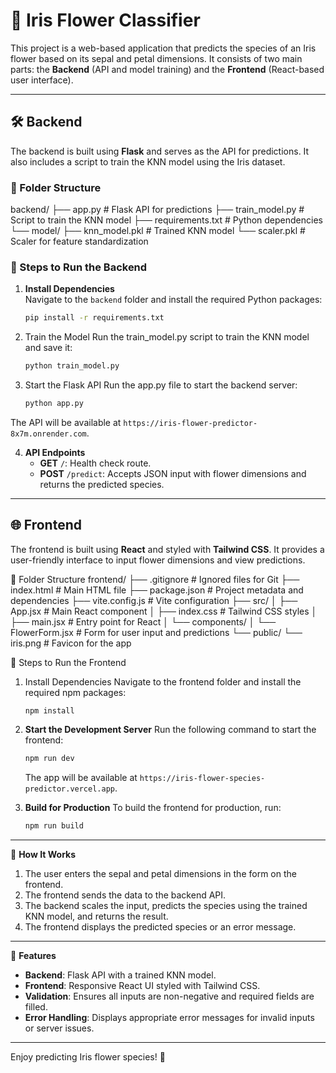 # 🌸 Iris Flower Classifier

This project is a web-based application that predicts the species of an Iris flower based on its sepal and petal dimensions. It consists of two main parts: the **Backend** (API and model training) and the **Frontend** (React-based user interface).

---

## 🛠️ Backend

The backend is built using **Flask** and serves as the API for predictions. It also includes a script to train the KNN model using the Iris dataset.

### 📂 Folder Structure

backend/ ├── app.py # Flask API for predictions ├── train_model.py # Script to train the KNN model ├── requirements.txt # Python dependencies └── model/ ├── knn_model.pkl # Trained KNN model └── scaler.pkl # Scaler for feature standardization

### 🚀 Steps to Run the Backend

1. **Install Dependencies**  
   Navigate to the `backend` folder and install the required Python packages:

   ```bash
   pip install -r requirements.txt
   ```

2. Train the Model
   Run the train_model.py script to train the KNN model and save it:

   ```bash
   python train_model.py
   ```

3. Start the Flask API
   Run the app.py file to start the backend server:
   ```bash
   python app.py
   ```

The API will be available at `https://iris-flower-predictor-8x7m.onrender.com`.

4. **API Endpoints**
   - **GET** `/`: Health check route.
   - **POST** `/predict`: Accepts JSON input with flower dimensions and returns the predicted species.

---

## 🌐 Frontend

The frontend is built using **React** and styled with **Tailwind CSS**. It provides a user-friendly interface to input flower dimensions and view predictions.

📂 Folder Structure
frontend/
├── .gitignore # Ignored files for Git
├── index.html # Main HTML file
├── package.json # Project metadata and dependencies
├── vite.config.js # Vite configuration
├── src/
│ ├── App.jsx # Main React component
│ ├── index.css # Tailwind CSS styles
│ ├── main.jsx # Entry point for React
│ └── components/
│ └── FlowerForm.jsx # Form for user input and predictions
└── public/
└── iris.png # Favicon for the app

🚀 Steps to Run the Frontend

1. Install Dependencies
   Navigate to the frontend folder and install the required npm packages:
   ```
   npm install
   ```
2. **Start the Development Server**
   Run the following command to start the frontend:

   ```bash
   npm run dev
   ```

   The app will be available at `https://iris-flower-species-predictor.vercel.app`.

3. **Build for Production**
   To build the frontend for production, run:
   ```bash
   npm run build
   ```

---

📝 **How It Works**

1. The user enters the sepal and petal dimensions in the form on the frontend.
2. The frontend sends the data to the backend API.
3. The backend scales the input, predicts the species using the trained KNN model, and returns the result.
4. The frontend displays the predicted species or an error message.

---

🎉 **Features**

- **Backend**: Flask API with a trained KNN model.
- **Frontend**: Responsive React UI styled with Tailwind CSS.
- **Validation**: Ensures all inputs are non-negative and required fields are filled.
- **Error Handling**: Displays appropriate error messages for invalid inputs or server issues.

---

Enjoy predicting Iris flower species! 🌼
